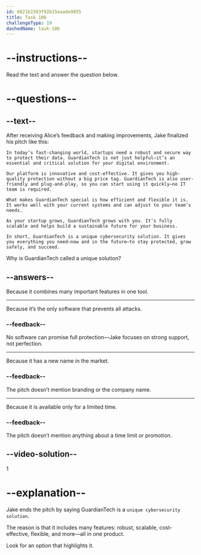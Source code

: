 ```yaml
---
id: 6821b1503f92b15eaade9855
title: Task 106
challengeType: 19
dashedName: task-106
---
```


<!-- READING -->

# --instructions--

Read the text and answer the question below.

# --questions--

## --text--

After receiving Alice’s feedback and making improvements, Jake finalized his pitch like this:

`In today’s fast-changing world, startups need a robust and secure way to protect their data. GuardianTech is not just helpful—it’s an essential and critical solution for your digital environment.`

`Our platform is innovative and cost-effective. It gives you high-quality protection without a big price tag. GuardianTech is also user-friendly and plug-and-play, so you can start using it quickly—no IT team is required.`

`What makes GuardianTech special is how efficient and flexible it is. It works well with your current systems and can adjust to your team’s needs.`

`As your startup grows, GuardianTech grows with you. It’s fully scalable and helps build a sustainable future for your business.`

`In short, GuardianTech is a unique cybersecurity solution. It gives you everything you need—now and in the future—to stay protected, grow safely, and succeed.`

Why is GuardianTech called a unique solution?

## --answers--

Because it combines many important features in one tool.

---

Because it’s the only software that prevents all attacks.

### --feedback--

No software can promise full protection—Jake focuses on strong support, not perfection.

---

Because it has a new name in the market.

### --feedback--

The pitch doesn’t mention branding or the company name.

---

Because it is available only for a limited time.

### --feedback--

The pitch doesn’t mention anything about a time limit or promotion.

## --video-solution--

1

# --explanation--

Jake ends the pitch by saying GuardianTech is a `unique cybersecurity solution`.

The reason is that it includes many features: robust, scalable, cost-effective, flexible, and more—all in one product.

Look for an option that highlights it.

